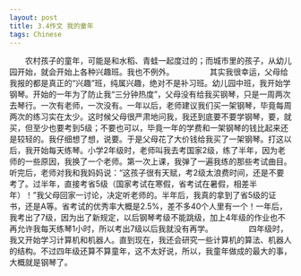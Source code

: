 ```yaml
---
layout: post
title: 3.4作文 我的童年
tags: Chinese
---
```


　　农村孩子的童年，可能是和水稻、青蛙一起度过的；而城市里的孩子，从幼儿园开始，就会开始上各种兴趣班。我也不例外。
　　
　　其实我很幸运，父母给我报的都是真正的“兴趣”班，纯属兴趣，绝对不是补习班。幼儿园中班，我开始学钢琴。开始的一年为了防止我“三分钟热度”，父母没有给我买钢琴，只是一周两次去琴行。一次有老师，一次没有。一年以后，老师建议我们买一架钢琴，毕竟每周两次的练习实在太少。这时候父母很严肃地问我，我还到底要不要学钢琴，要，就买，但至少也要考到5级；不要也可以，毕竟一年的学费和一架钢琴的钱比起来还是较轻的。我仔细想了想，说要。于是父母花了大价钱给我买了一架钢琴。打这以后，我开始每天练琴。小学2年级时，老师叫我去考国家2级，练了半年，因为老师的一些原因，我换了一个老师。第一次上课，我弹了一遍我练的那些考试曲目。听完后，老师对我和我妈妈说：“这孩子很有天赋，考2级太浪费时间，还是不要考了。过半年，直接考省5级（国家考试在寒假，省考试在暑假，相差半年）！”我父母回家一讨论，决定听老师的。半年后，我真的拿到了省5级的证书，还是A等。省考试的优秀率大概是2.5%，差不多40个人里有一个！一年后，我考出了7级，因为出了新规定，以后钢琴考级不能跳级，加上4年级的作业也不再允许我每天练琴1小时，所以考出7级以后我就没有再学。
　　
　　四年级时，我又开始学习计算机和机器人。直到现在，我还会研究一些计算机的算法、机器人的结构。不过四年级还算不算童年，这不太好说，所以，我童年做成的最大的事，大概就是钢琴了。
